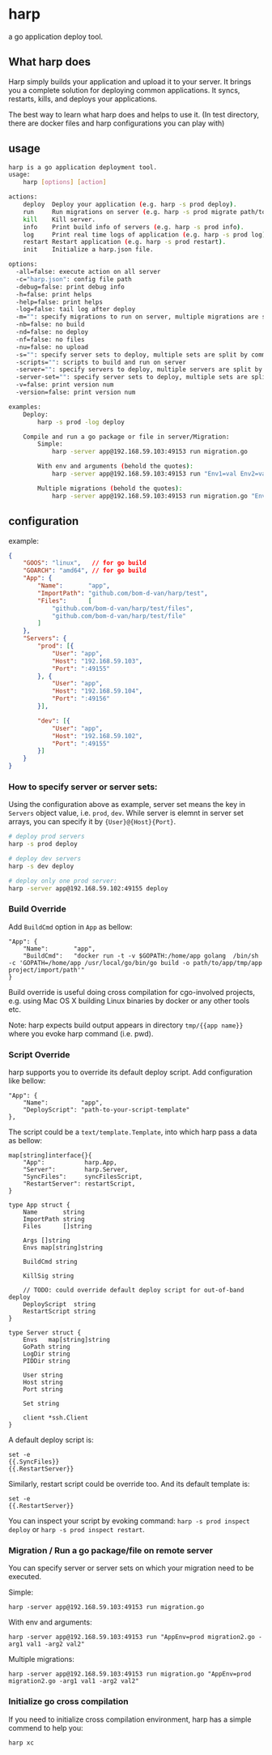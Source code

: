 # harp

a go application deploy tool.

## What harp does

Harp simply builds your application and upload it to your server. It brings you a complete solution for deploying common applications. It syncs, restarts, kills, and deploys your applications.

The best way to learn what harp does and helps to use it. (In test directory, there are docker files and harp configurations you can play with)

## usage

```sh
harp is a go application deployment tool.
usage:
    harp [options] [action]

actions:
    deploy  Deploy your application (e.g. harp -s prod deploy).
    run     Run migrations on server (e.g. harp -s prod migrate path/to/my_migration.go).
    kill    Kill server.
    info    Print build info of servers (e.g. harp -s prod info).
    log     Print real time logs of application (e.g. harp -s prod log).
    restart Restart application (e.g. harp -s prod restart).
    init    Initialize a harp.json file.

options:
  -all=false: execute action on all server
  -c="harp.json": config file path
  -debug=false: print debug info
  -h=false: print helps
  -help=false: print helps
  -log=false: tail log after deploy
  -m="": specify migrations to run on server, multiple migrations are split by comma
  -nb=false: no build
  -nd=false: no deploy
  -nf=false: no files
  -nu=false: no upload
  -s="": specify server sets to deploy, multiple sets are split by comma
  -scripts="": scripts to build and run on server
  -server="": specify servers to deploy, multiple servers are split by comma
  -server-set="": specify server sets to deploy, multiple sets are split by comma
  -v=false: print version num
  -version=false: print version num

examples:
    Deploy:
        harp -s prod -log deploy

    Compile and run a go package or file in server/Migration:
        Simple:
            harp -server app@192.168.59.103:49153 run migration.go

        With env and arguments (behold the quotes):
            harp -server app@192.168.59.103:49153 run "Env1=val Env2=val migration2.go -arg1 val1"

        Multiple migrations (behold the quotes):
            harp -server app@192.168.59.103:49153 run migration.go "Env1=val migration2.go -arg1 val1"
```

## configuration

example:

```json
{
	"GOOS": "linux",   // for go build
	"GOARCH": "amd64", // for go build
	"App": {
		"Name":       "app",
		"ImportPath": "github.com/bom-d-van/harp/test",
		"Files":      [
			"github.com/bom-d-van/harp/test/files",
			"github.com/bom-d-van/harp/test/file"
		]
	},
	"Servers": {
		"prod": [{
			"User": "app",
			"Host": "192.168.59.103",
			"Port": ":49155"
		}, {
			"User": "app",
			"Host": "192.168.59.104",
			"Port": ":49156"
		}],

		"dev": [{
			"User": "app",
			"Host": "192.168.59.102",
			"Port": ":49155"
		}]
	}
}
```

### How to specify server or server sets:

Using the configuration above as example, server set means the key in `Servers` object value, i.e. `prod`, `dev`.
While server is elemnt in server set arrays, you can specify it by `{User}@{Host}{Port}`.

```sh
# deploy prod servers
harp -s prod deploy

# deploy dev servers
harp -s dev deploy

# deploy only one prod server:
harp -server app@192.168.59.102:49155 deploy
```

### Build Override

Add `BuildCmd` option in `App` as bellow:

```
"App": {
	"Name":       "app",
	"BuildCmd":   "docker run -t -v $GOPATH:/home/app golang  /bin/sh -c 'GOPATH=/home/app /usr/local/go/bin/go build -o path/to/app/tmp/app project/import/path'"
}
```

Build override is useful doing cross compilation for cgo-involved projects, e.g. using Mac OS X building Linux binaries by docker or any other tools etc.

Note: harp expects build output appears in directory `tmp/{{app name}}` where you evoke harp command (i.e. pwd).

### Script Override

harp supports you to override its default deploy script. Add configuration like bellow:

```
"App": {
	"Name":         "app",
	"DeployScript": "path-to-your-script-template"
},
```

The script could be a `text/template.Template`, into which harp pass a data as bellow:

```
map[string]interface{}{
	"App":           harp.App,
	"Server":        harp.Server,
	"SyncFiles":     syncFilesScript,
	"RestartServer": restartScript,
}

type App struct {
	Name       string
	ImportPath string
	Files      []string

	Args []string
	Envs map[string]string

	BuildCmd string

	KillSig string

	// TODO: could override default deploy script for out-of-band deploy
	DeployScript  string
	RestartScript string
}

type Server struct {
	Envs   map[string]string
	GoPath string
	LogDir string
	PIDDir string

	User string
	Host string
	Port string

	Set string

	client *ssh.Client
}
```

A default deploy script is:

```
set -e
{{.SyncFiles}}
{{.RestartServer}}
```

Similarly, restart script could be override too. And its default template is:

```
set -e
{{.RestartServer}}
```

You can inspect your script by evoking command: `harp -s prod inspect deploy` or `harp -s prod inspect restart`.

### Migration / Run a go package/file on remote server

You can specify server or server sets on which your migration need to be executed.

Simple:

```
harp -server app@192.168.59.103:49153 run migration.go
```

With env and arguments:

```
harp -server app@192.168.59.103:49153 run "AppEnv=prod migration2.go -arg1 val1 -arg2 val2"
```

Multiple migrations:

```
harp -server app@192.168.59.103:49153 run migration.go "AppEnv=prod migration2.go -arg1 val1 -arg2 val2"
```

### Initialize go cross compilation

If you need to initialize cross compilation environment, harp has a simple commend to help you:

```
harp xc
```
